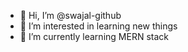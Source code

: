 - 👋 Hi, I’m @swajal-github
- 👀 I’m interested in learning new things
- 🌱 I’m currently learning MERN stack 

<!---
swajal-github/swajal-github is a ✨ special ✨ repository because its `README.md` (this file) appears on your GitHub profile.
You can click the Preview link to take a look at your changes.
--->
